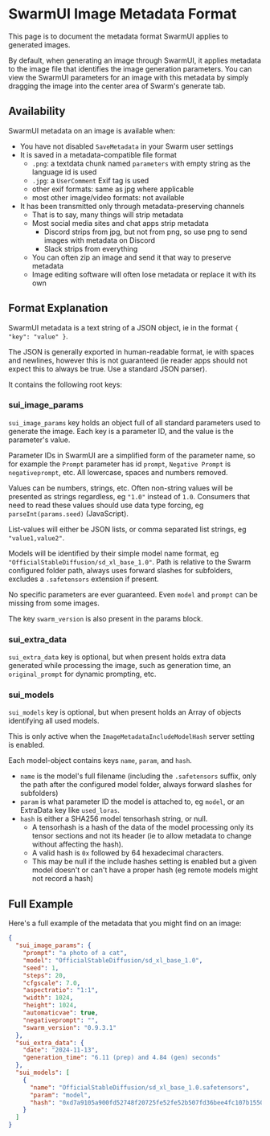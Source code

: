 # SwarmUI Image Metadata Format

This page is to document the metadata format SwarmUI applies to generated images.

By default, when generating an image through SwarmUI, it applies metadata to the image file that identifies the image generation parameters. You can view the SwarmUI parameters for an image with this metadata by simply dragging the image into the center area of Swarm's generate tab.

## Availability

SwarmUI metadata on an image is available when:

- You have not disabled `SaveMetadata` in your Swarm user settings
- It is saved in a metadata-compatible file format
    - `.png`: a textdata chunk named `parameters` with empty string as the language id is used
    - `.jpg`: a `UserComment` Exif tag is used
    - other exif formats: same as jpg where applicable
    - most other image/video formats: not available
- It has been transmitted only through metadata-preserving channels
    - That is to say, many things will strip metadata
    - Most social media sites and chat apps strip metadata
        - Discord strips from jpg, but not from png, so use png to send images with metadata on Discord
        - Slack strips from everything
    - You can often zip an image and send it that way to preserve metadata
    - Image editing software will often lose metadata or replace it with its own

## Format Explanation

SwarmUI metadata is a text string of a JSON object, ie in the format `{ "key": "value" }`.

The JSON is generally exported in human-readable format, ie with spaces and newlines, however this is not guaranteed (ie reader apps should not expect this to always be true. Use a standard JSON parser).

It contains the following root keys:

### sui_image_params

`sui_image_params` key holds an object full of all standard parameters used to generate the image. Each key is a parameter ID, and the value is the parameter's value.

Parameter IDs in SwarmUI are a simplified form of the parameter name, so for example the `Prompt` parameter has id `prompt`, `Negative Prompt` is `negativeprompt`, etc. All lowercase, spaces and numbers removed.

Values can be numbers, strings, etc. Often non-string values will be presented as strings regardless, eg `"1.0"` instead of `1.0`. Consumers that need to read these values should use data type forcing, eg `parseInt(params.seed)` (JavaScript).

List-values will either be JSON lists, or comma separated list strings, eg `"value1,value2"`.

Models will be identified by their simple model name format, eg `"OfficialStableDiffusion/sd_xl_base_1.0"`. Path is relative to the Swarm configured folder path, always uses forward slashes for subfolders, excludes a `.safetensors` extension if present.

No specific parameters are ever guaranteed. Even `model` and `prompt` can be missing from some images.

The key `swarm_version` is also present in the params block.

### sui_extra_data

`sui_extra_data` key is optional, but when present holds extra data generated while processing the image, such as generation time, an `original_prompt` for dynamic prompting, etc.

### sui_models

`sui_models` key is optional, but when present holds an Array of objects identifying all used models.

This is only active when the `ImageMetadataIncludeModelHash` server setting is enabled.

Each model-object contains keys `name`, `param`, and `hash`.
- `name` is the model's full filename (including the `.safetensors` suffix, only the path after the configured model folder, always forward slashes for subfolders)
- `param` is what parameter ID the model is attached to, eg `model`, or an ExtraData key like `used_loras`.
- `hash` is either a SHA256 model tensorhash string, or null.
    - A tensorhash is a hash of the data of the model processing only its tensor sections and not its header (ie to allow metadata to change without affecting the hash).
    - A valid hash is `0x` followed by 64 hexadecimal characters.
    - This may be null if the include hashes setting is enabled but a given model doesn't or can't have a proper hash (eg remote models might not record a hash)

## Full Example

Here's a full example of the metadata that you might find on an image:

```json
{
  "sui_image_params": {
    "prompt": "a photo of a cat",
    "model": "OfficialStableDiffusion/sd_xl_base_1.0",
    "seed": 1,
    "steps": 20,
    "cfgscale": 7.0,
    "aspectratio": "1:1",
    "width": 1024,
    "height": 1024,
    "automaticvae": true,
    "negativeprompt": "",
    "swarm_version": "0.9.3.1"
  },
  "sui_extra_data": {
    "date": "2024-11-13",
    "generation_time": "6.11 (prep) and 4.84 (gen) seconds"
  },
  "sui_models": [
    {
      "name": "OfficialStableDiffusion/sd_xl_base_1.0.safetensors",
      "param": "model",
      "hash": "0xd7a9105a900fd52748f20725fe52fe52b507fd36bee4fc107b1550a26e6ee1d7"
    }
  ]
}
```
